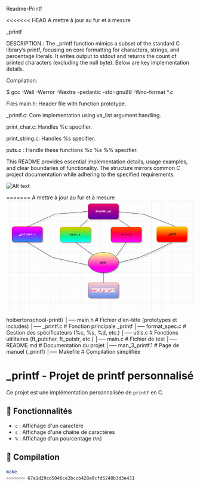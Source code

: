 Readme-Printf

<<<<<<< HEAD
A mettre à jour au fur et à mesure


_printf

DESCRIPTION.:
The _printf function mimics a subset of the standard C library’s printf, focusing on core formatting for characters, strings, and percentage literals. It writes output to stdout and returns the count of printed characters (excluding the null byte). Below are key implementation details.



Compilation:

$ gcc -Wall -Werror -Wextra -pedantic -std=gnu89 -Wno-format *.c



Files
main.h: Header file with function prototype.

_printf.c: Core implementation using va_list argument handling.

print_char.c: Handles %c specifier.

print_string.c: Handles %s specifier.

puts.c : Handle these functions  %c %s %% specifier.

This README provides essential implementation details, usage examples, and clear boundaries of functionality. The structure mirrors common C project documentation while adhering to the specified requirements.



![Alt text](https://drive.google.com/file/d/1U-wjFMTZBPMgve6OQBxjcdbi1-ipA9SP/view?usp=drive_link)

=======
A mettre à jour au fur et à mesure 
![Texte alternatif](https://github.com/MOUSSA-info/holbertonschool-printf/blob/b2ab9d9200aaab8bd4cb0ce55794a66e09e4546d/Capture%20d%E2%80%99e%CC%81cran%202025-03-25%20a%CC%80%2012.35.31.png)

holbertonschool-printf/
│── main.h          # Fichier d'en-tête (prototypes et includes)
│── _printf.c       # Fonction principale _printf
│── format_spec.c   # Gestion des spécificateurs (%c, %s, %d, etc.)
│── utils.c         # Fonctions utilitaires (ft_putchar, ft_putstr, etc.)
│── main.c          # Fichier de test
│── README.md       # Documentation du projet
│── man_3_printf.1  # Page de manuel (_printf)
│── Makefile        # Compilation simplifiée


# _printf - Projet de printf personnalisé

Ce projet est une implémentation personnalisée de `printf` en C.

## 📌 Fonctionnalités
- `c` : Affichage d'un caractère
- `s` : Affichage d'une chaîne de caractères
- `%` : Affichage d'un pourcentage (`%%`)

## 🚀 Compilation
```sh
make
>>>>>>> 67a1d29cd5046ce2bccb428a0cfd6248b3d3e431


